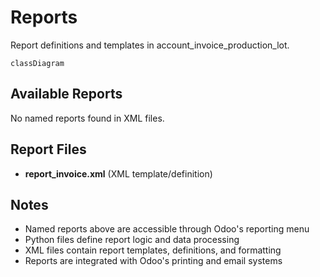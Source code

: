 # Reports

Report definitions and templates in account_invoice_production_lot.

```mermaid
classDiagram
```

## Available Reports

No named reports found in XML files.


## Report Files

- **report_invoice.xml** (XML template/definition)

## Notes
- Named reports above are accessible through Odoo's reporting menu
- Python files define report logic and data processing
- XML files contain report templates, definitions, and formatting
- Reports are integrated with Odoo's printing and email systems
